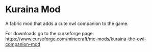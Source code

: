 # Kuraina Mod

A fabric mod that adds a cute owl companion to the game.

For downloads go to the curseforge page: https://www.curseforge.com/minecraft/mc-mods/kuraina-the-owl-companion-mod
